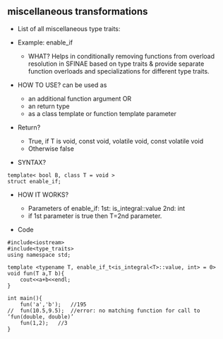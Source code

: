 ## miscellaneous transformations
- List of all miscellaneous type traits:	

- Example: enable_if
	- WHAT? Helps in conditionally removing functions from overload resolution in SFINAE based on type traits & provide separate function overloads and specializations for different type traits.
- HOW TO USE? can be used as
	- an additional function argument OR
	- an return type
	- as a class template or function template parameter
- Return?
  - True, if T is void, const void, volatile void, const volatile void
  - Otherwise false
- SYNTAX?
```		
template< bool B, class T = void >
struct enable_if;
```
- HOW IT WORKS?
	- Parameters of enable_if:	 1st: is_integral<T>::value	 2nd: int
	- if 1st parameter is true then T=2nd parameter.

- Code
```
#include<iostream>
#include<type_traits>
using namespace std;

template <typename T, enable_if_t<is_integral<T>::value, int> = 0>
void fun(T a,T b){
	cout<<a+b<<endl;
}

int main(){
	fun('a','b');	//195
//	fun(10.5,9.5);	//error: no matching function for call to ‘fun(double, double)’
	fun(1,2);	//3
}
```
